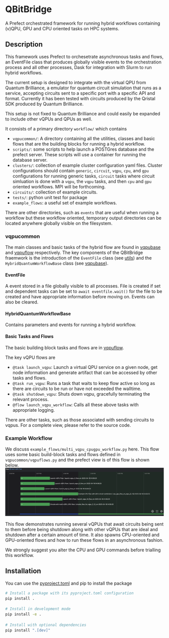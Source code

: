 # QBitBridge 
A Prefect orchestrated framework for running hybrid workflows containing (v)QPU, GPU and CPU oriented tasks on HPC systems. 

## Description
This framework uses Prefect to orchesetrate asynchronous tasks and flows, an EventFile class that produces globally visible events to the orchestration process and all other processes, Dask for integration with Slurm to run hybrid workflows. 

The current setup is designed to integrate with the virtual QPU from Quantum Brilliance, a emulator for quantum circuit simulation that runs as a service, accepting circuits sent to a specific port with a specific API and format. Currently it has been tested with circuits produced by the Qristal SDK produced by Quantum Brilliance. 

This setup is not fixed to Quantum Brilliance and could easily be expanded to include other vQPUs and QPUs as well.

It consists of a primary directory `workflow/` which contains 
- `vqpucommon/`: A directory containing all the utilities, classes and basic flows that are the building blocks for running a hybrid workflow. 
- `scripts/`: some scripts to help launch a POSTGres database and the prefect server. These scripts will use a container for running the database server.  
- `clusters/`: collection of example cluster configuration yaml files. Cluster configurations should contain `generic`, `circuit`, `vqpu`, `cpu`, and `gpu` configurations for running generic tasks, `circuit` tasks where circuit simluation is done with a `vqpu`, the `vqpu` tasks, and then `cpu` and `gpu` oriented workflows. MPI will be forthcoming. 
- `circuits/`: collection of example circuits.
- `tests/`: python unit test for package 
- `example_flows`: a useful set of example workflows. 

There are other directories, such as `events` that are useful when running a workflow but these workflow oriented, temporary output directories can be located anywhere globally visible on the filesystem. 

### vqpucommon
The main classes and basic tasks of the hybrid flow are found in [vqpubase](workflow/vqpucommon/vqpubase.py) and [vqpuflow](workflow/vqpucommon/vqpuflow.py) respectively. The key components of the QBitBridge fraemwork is the introduction of the `EventFile` class (see [utils](workflow/vqpucommon/utils.py)) and the `HybridQuantumWorkflowBase` class (see [vqpubase](workflow/vqpucommon/vqpubase.py)). 

#### EventFile
A event stored in a file globally visible to all processes. File is created if set and dependent tasks can be set to `await eventfile.wait()` for the file to be created and have appropriate information before moving on. Events can also be cleared. 

#### HybridQuantumWorkflowBase
Contains parameters and events for running a hybrid workflow. 

#### Basic Tasks and Flows
The basic building block tasks and flows are in [vqpuflow](workflow/vqpucommon/vqpuflow.py). 

The key vQPU flows are 
* `@task launch_vqpu`: Launch a virtual QPU service on a given node, get node information and generate artifact that can be accessed by other tasks and flows. 
* `@task run_vqpu`: Runs a task that waits to keep flow active so long as there are circuits to be run or have not exceeded the walltime.
* `@task shutdown_vqpu`: Shuts down vqpu, gracefully terminating the relevant process.
* `@flow launch_vqpu_workflow`: Calls all these above tasks with appropriate logging. 

There are other tasks, such as those associated with sending circuits to vqpus. For a complete view, please refer to the source code. 

### Example Workflow
We discuss `example_flows/multi_vqpu_cpugpu_workflow.py` here. This flow uses some basic build-block tasks and flows defined in `vqpucommon/vqpuflows.py` and the prefect view is of this flow is shown below.
![multivqpuflow](figs/example_multivqpuflow.png)

This flow demonstrates running several vQPUs that await circuits being sent to them before being shutdown along with other vQPUs that are ideal and shutdown after a certain amount of time. It also spawns CPU-oriented and GPU-oriented flows and how to run these flows in an asynchronous fashion. 

We strongly suggest you alter the CPU and GPU commands before trialling this workflow. 

## Installation

You can use the [pyproject.toml](pyproject.toml) and pip to install the package 
```bash
# Install a package with its pyproject.toml configuration
pip install .

# Install in development mode
pip install -e .

# Install with optional dependencies
pip install ".[dev]"
```
